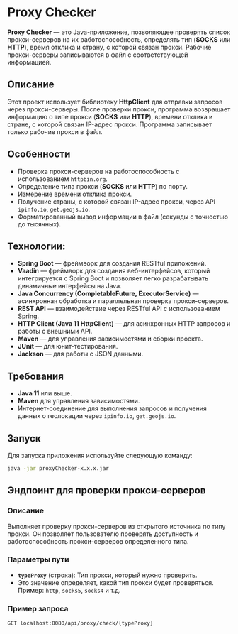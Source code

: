# Proxy Checker

**Proxy Checker** — это Java-приложение, позволяющее проверять список прокси-серверов на их работоспособность,
определять тип (**SOCKS** или **HTTP**), время отклика и страну, с которой связан прокси.
Рабочие прокси-серверы записываются в файл с соответствующей информацией.

## Описание

Этот проект использует библиотеку **HttpClient** для отправки запросов через прокси-серверы.
После проверки прокси, программа возвращает информацию о типе прокси (**SOCKS** или **HTTP**), времени отклика и стране,
с которой связан IP-адрес прокси.
Программа записывает только рабочие прокси в файл.

## Особенности

- Проверка прокси-серверов на работоспособность с использованием `httpbin.org`.
- Определение типа прокси (**SOCKS** или **HTTP**) по порту.
- Измерение времени отклика прокси.
- Получение страны, с которой связан IP-адрес прокси, через API `ipinfo.io`, `get.geojs.io`.
- Форматированный вывод информации в файл (секунды с точностью до тысячных).

## Технологии:

- **Spring Boot** — фреймворк для создания RESTful приложений.
- **Vaadin** — фреймворк для создания веб-интерфейсов, который интегрируется с Spring Boot и позволяет легко разрабатывать динамичные интерфейсы на Java.
- **Java Concurrency (CompletableFuture, ExecutorService)** — асинхронная обработка и параллельная проверка
  прокси-серверов.
- **REST API** — взаимодействие через RESTful API с использованием Spring.
- **HTTP Client (Java 11 HttpClient)** — для асинхронных HTTP запросов и работы с внешними API.
- **Maven** — для управления зависимостями и сборки проекта.
- **JUnit** — для юнит-тестирования.
- **Jackson** — для работы с JSON данными.

## Требования

- **Java 11** или выше.
- **Maven** для управления зависимостями.
- Интернет-соединение для выполнения запросов и получения данных о геолокации через `ipinfo.io`, `get.geojs.io`.

## Запуск

Для запуска приложения используйте следующую команду:

```bash
java -jar proxyChecker-x.x.x.jar
```

## Эндпоинт для проверки прокси-серверов

### Описание

Выполняет проверку прокси-серверов из открытого источника по типу прокси.
Он позволяет пользователю проверять доступность и работоспособность прокси-серверов определенного типа.

### Параметры пути

- **`typeProxy`** (строка): Тип прокси, который нужно проверить.
- Это значение определяет, какой тип прокси будет проверяться. Пример: `http`, `socks5`, `socks4` и т.д.

### Пример запроса

```bash
GET localhost:8080/api/proxy/check/{typeProxy}